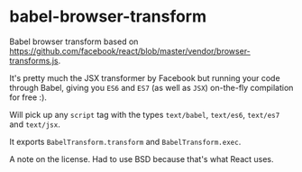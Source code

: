 # babel-browser-transform

Babel browser transform based on https://github.com/facebook/react/blob/master/vendor/browser-transforms.js.

It's pretty much the JSX transformer by Facebook but running your code through Babel, giving you
`ES6` and `ES7` (as well as `JSX`) on-the-fly compilation for free :).

Will pick up any `script` tag with the types `text/babel`, `text/es6`, `text/es7` and `text/jsx`.

It exports `BabelTransform.transform` and `BabelTransform.exec`.

A note on the license. Had to use BSD because that's what React uses.

